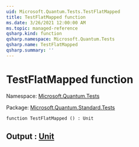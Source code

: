 ```yaml
---
uid: Microsoft.Quantum.Tests.TestFlatMapped
title: TestFlatMapped function
ms.date: 3/26/2021 12:00:00 AM
ms.topic: managed-reference
qsharp.kind: function
qsharp.namespace: Microsoft.Quantum.Tests
qsharp.name: TestFlatMapped
qsharp.summary: ''
---
```


# TestFlatMapped function

Namespace: [Microsoft.Quantum.Tests](xref:Microsoft.Quantum.Tests)

Package: [Microsoft.Quantum.Standard.Tests](https://nuget.org/packages/Microsoft.Quantum.Standard.Tests)




```qsharp
function TestFlatMapped () : Unit
```


## Output : [Unit](xref:microsoft.quantum.lang-ref.unit)

